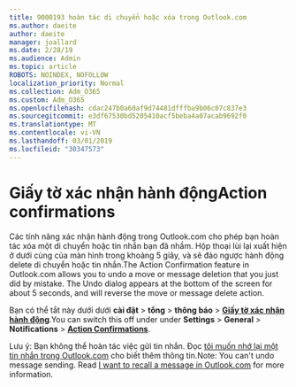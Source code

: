 ```yaml
---
title: 9000193 hoàn tác di chuyển hoặc xóa trong Outlook.com
ms.author: daeite
author: daeite
manager: joallard
ms.date: 2/28/19
ms.audience: Admin
ms.topic: article
ROBOTS: NOINDEX, NOFOLLOW
localization_priority: Normal
ms.collection: Adm_O365
ms.custom: Adm_O365
ms.openlocfilehash: cdac247b0a60af9d74481dfffba9b06c07c837e3
ms.sourcegitcommit: e3df67530bd5205410acf5beba4a07acab9692f0
ms.translationtype: MT
ms.contentlocale: vi-VN
ms.lasthandoff: 03/01/2019
ms.locfileid: "30347573"
---
```

# <a name="action-confirmations"></a><span data-ttu-id="3e317-102">Giấy tờ xác nhận hành động</span><span class="sxs-lookup"><span data-stu-id="3e317-102">Action confirmations</span></span>

<span data-ttu-id="3e317-p101">Các tính năng xác nhận hành động trong Outlook.com cho phép bạn hoàn tác xóa một di chuyển hoặc tin nhắn bạn đã nhầm. Hộp thoại lùi lại xuất hiện ở dưới cùng của màn hình trong khoảng 5 giây, và sẽ đảo ngược hành động delete di chuyển hoặc tin nhắn.</span><span class="sxs-lookup"><span data-stu-id="3e317-p101">The Action Confirmation feature in Outlook.com allows you to undo a move or message deletion that you just did by mistake. The Undo dialog appears at the bottom of the screen for about 5 seconds, and will reverse the move or message delete action.</span></span>

<span data-ttu-id="3e317-105">Bạn có thể tắt này dưới dưới **cài đặt** > **tổng** > **thông báo** > **[Giấy tờ xác nhận hành động](https://outlook.live.com/mail/options/general/notifications)**.</span><span class="sxs-lookup"><span data-stu-id="3e317-105">You can switch this off under under **Settings** > **General** > **Notifications** > **[Action Confirmations](https://outlook.live.com/mail/options/general/notifications)**.</span></span>

<span data-ttu-id="3e317-p102">Lưu ý: Bạn không thể hoàn tác việc gửi tin nhắn. Đọc [tôi muốn nhớ lại một tin nhắn trong Outlook.com](https://support.office.com/article/c069ddde-5282-4085-8f4c-d7b133324f8a) cho biết thêm thông tin.</span><span class="sxs-lookup"><span data-stu-id="3e317-p102">Note: You can't undo message sending. Read [I want to recall a message in Outlook.com](https://support.office.com/article/c069ddde-5282-4085-8f4c-d7b133324f8a) for more information.</span></span>